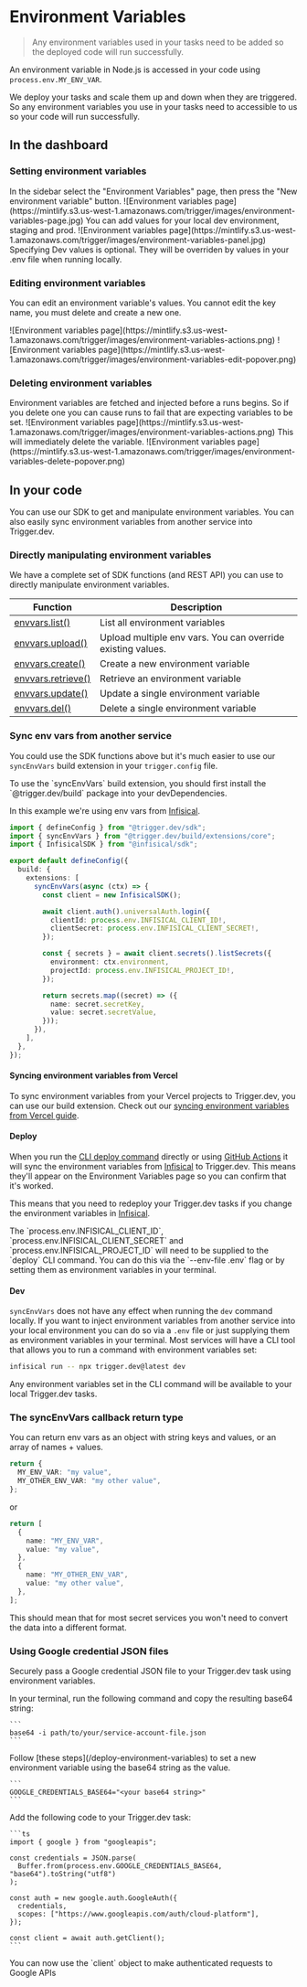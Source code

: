 # Environment Variables

> Any environment variables used in your tasks need to be added so the deployed code will run successfully.

An environment variable in Node.js is accessed in your code using `process.env.MY_ENV_VAR`.

We deploy your tasks and scale them up and down when they are triggered. So any environment variables you use in your tasks need to accessible to us so your code will run successfully.

## In the dashboard

### Setting environment variables

<Steps>
  <Step title="Go to the Environment Variables page">
    In the sidebar select the "Environment Variables" page, then press the "New environment variable"
    button. ![Environment variables page](https://mintlify.s3.us-west-1.amazonaws.com/trigger/images/environment-variables-page.jpg)
  </Step>

  <Step title="Add your environment variables">
    You can add values for your local dev environment, staging and prod. ![Environment variables
    page](https://mintlify.s3.us-west-1.amazonaws.com/trigger/images/environment-variables-panel.jpg)
  </Step>
</Steps>

<Note>
  Specifying Dev values is optional. They will be overriden by values in your .env file when running
  locally.
</Note>

### Editing environment variables

You can edit an environment variable's values. You cannot edit the key name, you must delete and create a new one.

<Steps>
  <Step title="Press the action button on a variable">
    ![Environment variables page](https://mintlify.s3.us-west-1.amazonaws.com/trigger/images/environment-variables-actions.png)
  </Step>

  <Step title="Press edit">
    ![Environment variables page](https://mintlify.s3.us-west-1.amazonaws.com/trigger/images/environment-variables-edit-popover.png)
  </Step>
</Steps>

### Deleting environment variables

<Warn>
  Environment variables are fetched and injected before a runs begins. So if you delete one you can
  cause runs to fail that are expecting variables to be set.
</Warn>

<Steps>
  <Step title="Press the action button on a variable">
    ![Environment variables page](https://mintlify.s3.us-west-1.amazonaws.com/trigger/images/environment-variables-actions.png)
  </Step>

  <Step title="Press delete">
    This will immediately delete the variable. ![Environment variables
    page](https://mintlify.s3.us-west-1.amazonaws.com/trigger/images/environment-variables-delete-popover.png)
  </Step>
</Steps>

## In your code

You can use our SDK to get and manipulate environment variables. You can also easily sync environment variables from another service into Trigger.dev.

### Directly manipulating environment variables

We have a complete set of SDK functions (and REST API) you can use to directly manipulate environment variables.

| Function                                           | Description                                                 |
| -------------------------------------------------- | ----------------------------------------------------------- |
| [envvars.list()](/management/envvars/list)         | List all environment variables                              |
| [envvars.upload()](/management/envvars/import)     | Upload multiple env vars. You can override existing values. |
| [envvars.create()](/management/envvars/create)     | Create a new environment variable                           |
| [envvars.retrieve()](/management/envvars/retrieve) | Retrieve an environment variable                            |
| [envvars.update()](/management/envvars/update)     | Update a single environment variable                        |
| [envvars.del()](/management/envvars/delete)        | Delete a single environment variable                        |

### Sync env vars from another service

You could use the SDK functions above but it's much easier to use our `syncEnvVars` build extension in your `trigger.config` file.

<Note>
  To use the `syncEnvVars` build extension, you should first install the `@trigger.dev/build`
  package into your devDependencies.
</Note>

In this example we're using env vars from [Infisical](https://infisical.com).

```ts trigger.config.ts
import { defineConfig } from "@trigger.dev/sdk";
import { syncEnvVars } from "@trigger.dev/build/extensions/core";
import { InfisicalSDK } from "@infisical/sdk";

export default defineConfig({
  build: {
    extensions: [
      syncEnvVars(async (ctx) => {
        const client = new InfisicalSDK();

        await client.auth().universalAuth.login({
          clientId: process.env.INFISICAL_CLIENT_ID!,
          clientSecret: process.env.INFISICAL_CLIENT_SECRET!,
        });

        const { secrets } = await client.secrets().listSecrets({
          environment: ctx.environment,
          projectId: process.env.INFISICAL_PROJECT_ID!,
        });

        return secrets.map((secret) => ({
          name: secret.secretKey,
          value: secret.secretValue,
        }));
      }),
    ],
  },
});
```

#### Syncing environment variables from Vercel

To sync environment variables from your Vercel projects to Trigger.dev, you can use our build extension. Check out our [syncing environment variables from Vercel guide](/guides/examples/vercel-sync-env-vars).

#### Deploy

When you run the [CLI deploy command](/cli-deploy) directly or using [GitHub Actions](/github-actions) it will sync the environment variables from [Infisical](https://infisical.com) to Trigger.dev. This means they'll appear on the Environment Variables page so you can confirm that it's worked.

This means that you need to redeploy your Trigger.dev tasks if you change the environment variables in [Infisical](https://infisical.com).

<Note>
  The `process.env.INFISICAL_CLIENT_ID`, `process.env.INFISICAL_CLIENT_SECRET` and
  `process.env.INFISICAL_PROJECT_ID` will need to be supplied to the `deploy` CLI command. You can
  do this via the `--env-file .env` flag or by setting them as environment variables in your
  terminal.
</Note>

#### Dev

`syncEnvVars` does not have any effect when running the `dev` command locally. If you want to inject environment variables from another service into your local environment you can do so via a `.env` file or just supplying them as environment variables in your terminal. Most services will have a CLI tool that allows you to run a command with environment variables set:

```sh
infisical run -- npx trigger.dev@latest dev
```

Any environment variables set in the CLI command will be available to your local Trigger.dev tasks.

### The syncEnvVars callback return type

You can return env vars as an object with string keys and values, or an array of names + values.

```ts
return {
  MY_ENV_VAR: "my value",
  MY_OTHER_ENV_VAR: "my other value",
};
```

or

```ts
return [
  {
    name: "MY_ENV_VAR",
    value: "my value",
  },
  {
    name: "MY_OTHER_ENV_VAR",
    value: "my other value",
  },
];
```

This should mean that for most secret services you won't need to convert the data into a different format.

### Using Google credential JSON files

Securely pass a Google credential JSON file to your Trigger.dev task using environment variables.

<Steps>
  <Step title="Convert the Google credential file to base64">
    In your terminal, run the following command and copy the resulting base64 string:

    ```
    base64 -i path/to/your/service-account-file.json
    ```
  </Step>

  <Step title="Set up the environment variable in Trigger.dev">
    Follow [these steps](/deploy-environment-variables) to set a new environment variable using the base64 string as the value.

    ```
    GOOGLE_CREDENTIALS_BASE64="<your base64 string>"
    ```
  </Step>

  <Step title="Use the environment variable in your code">
    Add the following code to your Trigger.dev task:

    ```ts
    import { google } from "googleapis";

    const credentials = JSON.parse(
      Buffer.from(process.env.GOOGLE_CREDENTIALS_BASE64, "base64").toString("utf8")
    );

    const auth = new google.auth.GoogleAuth({
      credentials,
      scopes: ["https://www.googleapis.com/auth/cloud-platform"],
    });

    const client = await auth.getClient();
    ```
  </Step>

  <Step title="Use the client in your code">
    You can now use the `client` object to make authenticated requests to Google APIs
  </Step>
</Steps>
